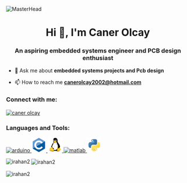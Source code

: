  ![MasterHead](https://www.raypcb.com/wp-content/uploads/2023/11/PCB-Solutions.jpg)
<h1 align="center">Hi 👋, I'm Caner Olcay</h1>
<h3 align="center">An aspiring embedded systems engineer and PCB design enthusiast</h3>

- 💬 Ask me about **embedded systems projects and Pcb design**

- 📫 How to reach me **canerolcay2002@hotmail.com**

<h3 align="left">Connect with me:</h3>
<p align="left">
<a href="https://linkedin.com/in/caner olcay" target="blank"><img align="center" src="https://raw.githubusercontent.com/rahuldkjain/github-profile-readme-generator/master/src/images/icons/Social/linked-in-alt.svg" alt="caner olcay" height="30" width="40" /></a>
</p>

<h3 align="left">Languages and Tools:</h3>
<p align="left"> <a href="https://www.arduino.cc/" target="_blank" rel="noreferrer"> <img src="https://cdn.worldvectorlogo.com/logos/arduino-1.svg" alt="arduino" width="40" height="40"/> </a> <a href="https://www.cprogramming.com/" target="_blank" rel="noreferrer"> <img src="https://raw.githubusercontent.com/devicons/devicon/master/icons/c/c-original.svg" alt="c" width="40" height="40"/> </a> <a href="https://www.linux.org/" target="_blank" rel="noreferrer"> <img src="https://raw.githubusercontent.com/devicons/devicon/master/icons/linux/linux-original.svg" alt="linux" width="40" height="40"/> </a> <a href="https://www.mathworks.com/" target="_blank" rel="noreferrer"> <img src="https://upload.wikimedia.org/wikipedia/commons/2/21/Matlab_Logo.png" alt="matlab" width="40" height="40"/> </a> <a href="https://www.python.org" target="_blank" rel="noreferrer"> <img src="https://raw.githubusercontent.com/devicons/devicon/master/icons/python/python-original.svg" alt="python" width="40" height="40"/> </a> </p>

<p><img align="left" src="https://github-readme-stats.vercel.app/api/top-langs?username=irahan2&show_icons=true&locale=en&layout=compact" alt="irahan2" /></p>

<p>&nbsp;<img align="center" src="https://github-readme-stats.vercel.app/api?username=irahan2&show_icons=true&locale=en" alt="irahan2" /></p>

<p><img align="center" src="https://github-readme-streak-stats.herokuapp.com/?user=irahan2&" alt="irahan2" /></p>
